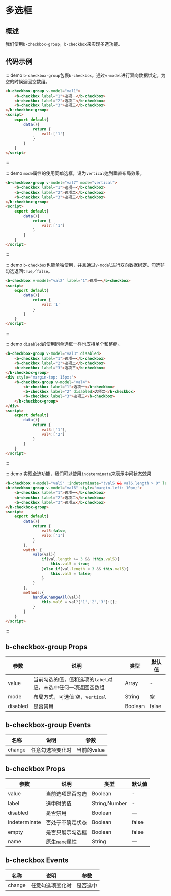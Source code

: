 <script>
    export default {
        data () {
            return {
                val1: ['1'],
                val2: '1',
                val3: ['1'],
                val4: ['1'],
                val5: false,
                val6: ['1'],
                val7: ['1']
            }
        },
        watch: {
            val6(val){
                if(val.length >= 3 && !this.val5){
                    this.val5 = true;
                }else if(val.length < 3 && this.val5){
                    this.val5 = false;
                }
            }
        },
        methods:{
            handleChangeAll(val){
                this.val6 = val?['1','2','3']:[];
            }
        }
    }
</script>

# 多选框

## 概述

我们使用`b-checkbox-group`，`b-checkbox`来实现多选功能。

## 代码示例

::: demo `b-checkbox-group`包裹`b-checkbox`。通过`v-model`进行双向数据绑定。为空的时候返回空数组。
```html
<b-checkbox-group v-model="val1">
    <b-checkbox label="1">选项一</b-checkbox>
    <b-checkbox label="2">选项二</b-checkbox>
    <b-checkbox label="3">选项三</b-checkbox>
</b-checkbox-group>
<script>
    export default{
        data(){
            return {
                val1:['1']
            }
        }
    }
</script>
```
:::

::: demo `mode`属性的使用同单选框，设为`vertical`达到垂直布局效果。
```html
<b-checkbox-group v-model="val7" mode="vertical">
    <b-checkbox label="1">选项一</b-checkbox>
    <b-checkbox label="2">选项二</b-checkbox>
    <b-checkbox label="3">选项三</b-checkbox>
</b-checkbox-group>
<script>
    export default{
        data(){
            return {
                val7:['1']
            }
        }
    }
</script>
```
:::

::: demo `b-checkbox`也能单独使用，并且通过`v-model`进行双向数据绑定。勾选非勾选返回`true`／`false`。
```html
<b-checkbox v-model="val2" label="1">选项一</b-checkbox>
<script>
    export default{
        data(){
            return {
                val2:'1'
            }
        }
    }
</script>
```
:::

::: demo `disabled`的使用同单选框一样也支持单个和整组。
```html
<b-checkbox-group v-model="val3" disabled>
    <b-checkbox label="1">选项一</b-checkbox>
    <b-checkbox label="2">选项二</b-checkbox>
    <b-checkbox label="3">选项三</b-checkbox>
</b-checkbox-group>
<div style="margin-top: 15px;">
    <b-checkbox-group v-model="val4">
        <b-checkbox label="1">选项一</b-checkbox>
        <b-checkbox label="2" disabled>选项二</b-checkbox>
        <b-checkbox label="3">选项三</b-checkbox>
    </b-checkbox-group>
</div>
<script>
    export default{
        data(){
            return {
                val3:['1'], 
                val4:['2']
            }
        }
    }
</script>
```
:::

::: demo 实现全选功能，我们可以使用`indeterminate`来表示中间状态效果
```html
<b-checkbox v-model="val5" :indeterminate="!val5 && val6.length > 0" label="1" @change="handleChangeAll">全选 |</b-checkbox>
<b-checkbox-group v-model="val6" style="margin-left: 10px;">
    <b-checkbox label="1">选项一</b-checkbox>
    <b-checkbox label="2">选项二</b-checkbox>
    <b-checkbox label="3">选项三</b-checkbox>
</b-checkbox-group>
<script>
    export default{
        data(){
            return {
                val5:false,
                val6:['1']
            }
        },
        watch: {
            val6(val){
                if(val.length >= 3 && !this.val5){
                    this.val5 = true;
                }else if(val.length < 3 && this.val5){
                    this.val5 = false;
                }
            }
        },
        methods:{
            handleChangeAll(val){
                this.val6 = val?['1','2','3']:[];
            }
        }
    }
</script>
```
:::

## b-checkbox-group Props

| 参数      | 说明    | 类型      | 默认值   |
|---------- |-------- |---------- |-------- |
| value | 当前勾选的值，值和选项的`label`对应，未选中任何一项返回空数组| Array | - |
| mode     | 布局方式，可选值 空，`vertical`   | String | 空 |
| disabled  | 是否禁用    | Boolean   | false   |

## b-checkbox-group Events

| 名称  | 说明  | 参数  |
|---------- |-------- |---------- |
| change | 任意勾选项变化时 | 当前的value |

## b-checkbox Props

| 参数      | 说明    | 类型      | 默认值   |
|---------- |-------- |---------- |-------- |
| value | 当前选项是否勾选 | Boolean | - |
| label     | 选中时的值   | String,Number    |  - |
| disabled  | 是否禁用    | Boolean   | — | false   |
| indeterminate | 否处于不确定状态 | Boolean    |     false    |
| empty | 是否只展示勾选框 | Boolean    |     false    |
| name | 原生`name`属性 | String    |     —    |

## b-checkbox Events

| 名称  | 说明  | 参数  |
|---------- |-------- |---------- |
| change | 任意勾选项变化时 | 是否选中 |
